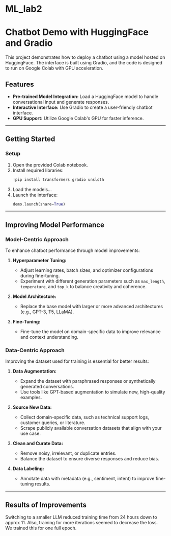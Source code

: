 # ML_lab2
# Chatbot Demo with HuggingFace and Gradio

This project demonstrates how to deploy a chatbot using a model hosted on HuggingFace. The interface is built using Gradio, and the code is designed to run on Google Colab with GPU acceleration.

## Features
- **Pre-trained Model Integration:** Load a HuggingFace model to handle conversational input and generate responses.
- **Interactive Interface:** Use Gradio to create a user-friendly chatbot interface.
- **GPU Support:** Utilize Google Colab's GPU for faster inference.

---

## Getting Started


### Setup
1. Open the provided Colab notebook.
2. Install required libraries:
   ```python
   !pip install transformers gradio unsloth
   ```
3. Load the models...
3. Launch the interface:
   ```python
   demo.launch(share=True)
   ```

---

## Improving Model Performance

### **Model-Centric Approach**
To enhance chatbot performance through model improvements:
1. **Hyperparameter Tuning:**
   - Adjust learning rates, batch sizes, and optimizer configurations during fine-tuning.
   - Experiment with different generation parameters such as `max_length`, `temperature`, and `top_k` to balance creativity and coherence.

2. **Model Architecture:**
   - Replace the base model with larger or more advanced architectures (e.g., GPT-3, T5, LLaMA).

3. **Fine-Tuning:**
   - Fine-tune the model on domain-specific data to improve relevance and context understanding.

### **Data-Centric Approach**
Improving the dataset used for training is essential for better results:
1. **Data Augmentation:**
   - Expand the dataset with paraphrased responses or synthetically generated conversations.
   - Use tools like GPT-based augmentation to simulate new, high-quality examples.

2. **Source New Data:**
   - Collect domain-specific data, such as technical support logs, customer queries, or literature.
   - Scrape publicly available conversation datasets that align with your use case.

3. **Clean and Curate Data:**
   - Remove noisy, irrelevant, or duplicate entries.
   - Balance the dataset to ensure diverse responses and reduce bias.

4. **Data Labeling:**
   - Annotate data with metadata (e.g., sentiment, intent) to improve fine-tuning results.

---

## Results of Improvements

Switching to a smaller LLM reduced training time from 24 hours down to approx 11. Also, training for more iterations seemed to decrease the loss. We trained this for one full epoch.


